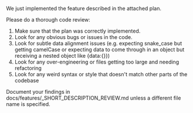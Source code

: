 We just implemented the feature described in the attached plan.

Please do a thorough code review:
1. Make sure that the plan was correctly implemented.
2. Look for any obvious bugs or issues in the code.
3. Look for subtle data alignment issues (e.g. expecting snake_case but getting camelCase or expecting data to come through in an object but receiving a nested object like {data:{}})
4. Look for any over-engineering or files getting too large and needing refactoring
5. Look for any weird syntax or style that doesn't match other parts of the codebase

Document your findings in docs/features/<N>_SHORT_DESCRIPTION_REVIEW.md unless a different file name is specified.